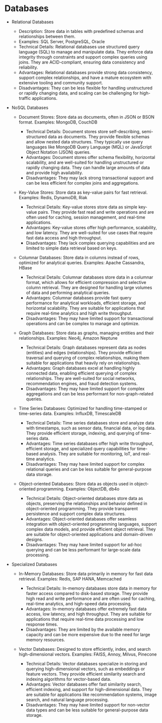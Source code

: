 # Databases

- Relational Databases
  - Description: Store data in tables with predefined schemas and relationships between them.
  - Examples: SQL Server, PostgreSQL, Oracle
  - Technical Details: Relational databases use structured query language (SQL) to manage and manipulate data. They enforce data integrity through constraints and support complex queries using joins. They are ACID-compliant, ensuring data consistency and reliability.
  - Advantages: Relational databases provide strong data consistency, support complex relationships, and have a mature ecosystem with extensive tooling and community support.
  - Disadvantages: They can be less flexible for handling unstructured or rapidly changing data, and scaling can be challenging for high-traffic applications.

- NoSQL Databases
  - Document Stores: Store data as documents, often in JSON or BSON format. Examples: MongoDB, CouchDB
    - Technical Details: Document stores store self-describing, semi-structured data as documents. They provide flexible schemas and allow nested data structures. They typically use query languages like MongoDB Query Language (MQL) or JavaScript Object Notation (JSON) queries.
    - Advantages: Document stores offer schema flexibility, horizontal scalability, and are well-suited for handling unstructured or rapidly changing data. They can handle large amounts of data and provide high availability.
    - Disadvantages: They may lack strong transactional support and can be less efficient for complex joins and aggregations.

  - Key-Value Stores: Store data as key-value pairs for fast retrieval. Examples: Redis, DynamoDB, Riak
    - Technical Details: Key-value stores store data as simple key-value pairs. They provide fast read and write operations and are often used for caching, session management, and real-time applications.
    - Advantages: Key-value stores offer high performance, scalability, and low latency. They are well-suited for use cases that require fast data access and high throughput.
    - Disadvantages: They lack complex querying capabilities and are limited to simple data retrieval based on keys.

  - Columnar Databases: Store data in columns instead of rows, optimized for analytical queries. Examples: Apache Cassandra, HBase
    - Technical Details: Columnar databases store data in a columnar format, which allows for efficient compression and selective column retrieval. They are designed for handling large volumes of data and performing analytical queries.
    - Advantages: Columnar databases provide fast query performance for analytical workloads, efficient storage, and horizontal scalability. They are suitable for applications that require real-time analytics and high write throughput.
    - Disadvantages: They may have limited support for transactional operations and can be complex to manage and optimize.

  - Graph Databases: Store data as graphs, managing entities and their relationships. Examples: Neo4j, Amazon Neptune
    - Technical Details: Graph databases represent data as nodes (entities) and edges (relationships). They provide efficient traversal and querying of complex relationships, making them suitable for applications that heavily rely on relationships.
    - Advantages: Graph databases excel at handling highly connected data, enabling efficient querying of complex relationships. They are well-suited for social networks, recommendation engines, and fraud detection systems.
    - Disadvantages: They may have limited support for complex aggregations and can be less performant for non-graph-related queries.

  - Time Series Databases: Optimized for handling time-stamped or time-series data. Examples: InfluxDB, TimescaleDB
    - Technical Details: Time series databases store and analyze data with timestamps, such as sensor data, financial data, or log data. They provide efficient storage, indexing, and querying of time-series data.
    - Advantages: Time series databases offer high write throughput, efficient storage, and specialized query capabilities for time-based analysis. They are suitable for monitoring, IoT, and real-time analytics.
    - Disadvantages: They may have limited support for complex relational queries and can be less suitable for general-purpose data storage.

  - Object-oriented Databases: Store data as objects used in object-oriented programming. Examples: ObjectDB, db4o
    - Technical Details: Object-oriented databases store data as objects, preserving the relationships and behavior defined in object-oriented programming. They provide transparent persistence and support complex data structures.
    - Advantages: Object-oriented databases offer seamless integration with object-oriented programming languages, support complex data models, and provide efficient object retrieval. They are suitable for object-oriented applications and domain-driven designs.
    - Disadvantages: They may have limited support for ad-hoc querying and can be less performant for large-scale data processing.

- Specialized Databases
  - In-Memory Databases: Store data primarily in memory for fast data retrieval. Examples: Redis, SAP HANA, Memcached
    - Technical Details: In-memory databases store data in memory for faster access compared to disk-based storage. They provide high read and write performance and are often used for caching, real-time analytics, and high-speed data processing.
    - Advantages: In-memory databases offer extremely fast data access, low latency, and high throughput. They are suitable for applications that require real-time data processing and low response times.
    - Disadvantages: They are limited by the available memory capacity and can be more expensive due to the need for large memory resources.

  - Vector Databases: Designed to store efficiently, index, and search high-dimensional vectors. Examples: FAISS, Annoy, Milvus, Pinecone
    - Technical Details: Vector databases specialize in storing and querying high-dimensional vectors, such as embeddings or feature vectors. They provide efficient similarity search and indexing algorithms for vector-based data.
    - Advantages: Vector databases offer fast similarity search, efficient indexing, and support for high-dimensional data. They are suitable for applications like recommendation systems, image search, and natural language processing.
    - Disadvantages: They may have limited support for non-vector data types and can be less suitable for general-purpose data storage.
